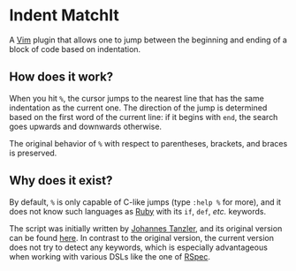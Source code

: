 # Indent MatchIt

A [Vim](http://www.vim.org) plugin that allows one to jump between the
beginning and ending of a block of code based on indentation.

## How does it work?

When you hit `%`, the cursor jumps to the nearest line that has the same
indentation as the current one. The direction of the jump is determined
based on the first word of the current line: if it begins with `end`,
the search goes upwards and downwards otherwise.

The original behavior of `%` with respect to parentheses, brackets, and
braces is preserved.

## Why does it exist?

By default, `%` is only capable of C-like jumps (type `:help %` for more), and
it does not know such languages as [Ruby](https://www.ruby-lang.org/) with its
`if`, `def`, _etc._ keywords.

The script was initially written by
[Johannes Tanzler](http://www.vim.org/account/profile.php?user_id=223),
and its original version can be found
[here](http://www.vim.org/scripts/script.php?script_id=290).
In contrast to the original version, the current version does not try to detect
any keywords, which is especially advantageous when working with various DSLs
like the one of [RSpec](https://github.com/rspec/rspec).
